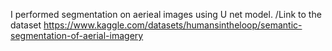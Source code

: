 I performed segmentation on aerieal images using U net model. 
/Link to  the  dataset https://www.kaggle.com/datasets/humansintheloop/semantic-segmentation-of-aerial-imagery
